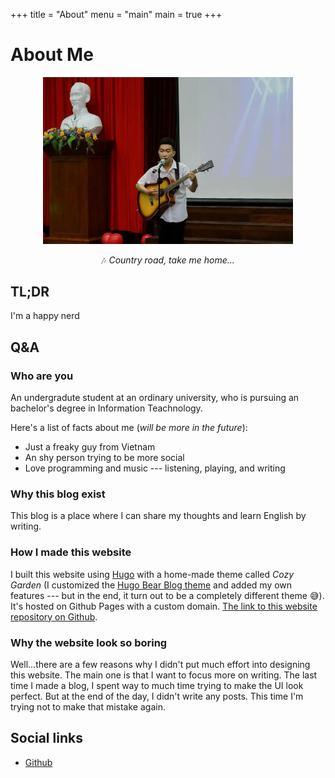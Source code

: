 +++
title = "About"
menu = "main"
main = true
+++

# About Me

<div class="about-image__wrapper" align="center">
    <img width="400px" class="about-image" src="/images/nhat-tien.webp" alt="photo about me"/>
</div>

<p style="text-align: center">🎶 <i>Country road, take me home...</i></p>

## TL;DR 
I'm a happy nerd

## Q&A
### Who are you
An undergradute student at an ordinary university, who is pursuing an bachelor's degree in Information Teachnology. 

Here's a list of facts about me (*will be more in the future*):
- Just a freaky guy from Vietnam
- An shy person trying to be more social
- Love programming and music --- listening, playing, and writing

### Why this blog exist
This blog is a place where I can share my thoughts and learn English by writing.

### How I made this website
I built this website using [Hugo](https://gohugo.io/) with a home-made theme called *Cozy Garden* (I customized the [Hugo Bear Blog theme](https://github.com/janraasch/hugo-bearblog) and added my own features --- but in the end, it turn out to be a completely different theme 😅). It's hosted on Github Pages with a custom domain. [The link to this website repository on Github](https://github.com/nhat-tien/blog).

### Why the website look so boring
Well...there are a few reasons why I didn't put much effort into designing this website. The main one is that I want to focus more on writing. The last time I made a blog, I spent way to much time trying to make the UI look perfect. But at the end of the day, I didn't write any posts. This time I'm trying not to make that mistake again.

## Social links
- [Github](https://github.com/nhat-tien/) 




